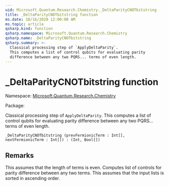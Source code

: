 ```yaml
---
uid: Microsoft.Quantum.Research.Chemistry._DeltaParityCNOTbitstring
title: _DeltaParityCNOTbitstring function
ms.date: 10/16/2020 12:00:00 AM
ms.topic: article
qsharp.kind: function
qsharp.namespace: Microsoft.Quantum.Research.Chemistry
qsharp.name: _DeltaParityCNOTbitstring
qsharp.summary: >-
  Classical processing step of `ApplyDeltaParity`.
  This computes a list of control qubits for evaluating parity
  difference between any two PQRS... terms of even length.
---
```


# _DeltaParityCNOTbitstring function

Namespace: [Microsoft.Quantum.Research.Chemistry](xref:Microsoft.Quantum.Research.Chemistry)

Package: [](https://nuget.org/packages/)


Classical processing step of `ApplyDeltaParity`.This computes a list of control qubits for evaluating paritydifference between any two PQRS... terms of even length.

```Q#
_DeltaParityCNOTbitstring (prevFermionicTerm : Int[], nextFermionicTerm : Int[]) : (Int, Bool[])
```


## Remarks

This assumes that the length of terms is even.Computes list of controls for parity difference between any two terms.This assumes that the input lists is sorted in ascending order.